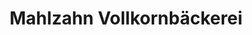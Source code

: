 ---
title: "Mahlzahn Vollkornbäckerei"
url: /heidelberg/mahlzahn-vollkornbaeckerei/
shop: Bäckerei
---